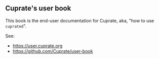 ## Cuprate's user book
This book is the end-user documentation for Cuprate, aka, "how to use `cuprated`".

See:
- <https://user.cuprate.org>
- <https://github.com/Cuprate/user-book>
